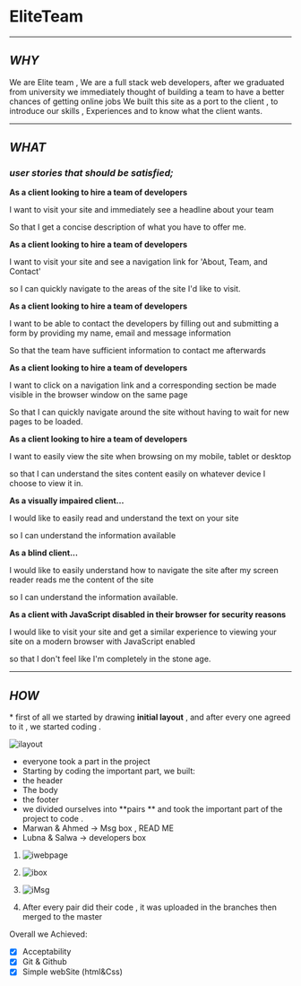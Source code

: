 
# EliteTeam
***

## **_WHY_**
We are Elite team , We are a full stack web developers, after we graduated from university we immediately thought of building a team  to have a better chances of getting online jobs We built this site as a port to the client , to introduce our skills , Experiences and to know what the client wants.
___
## **_WHAT_**

### **_user stories that should be satisfied;_**

**As a client looking to hire a team of developers**

I want to visit your site and immediately see a headline about your team

So that I get a concise description of what you have to offer me.

**As a client looking to hire a team of developers**

I want to visit your site and see a navigation link for 'About, Team, and Contact'

so I can quickly navigate to the areas of the site I'd like to visit.

**As a client looking to hire a team of developers**

I want to be able to contact the developers by filling out and submitting a form by providing my name, email and message information

So that the team have sufficient information to contact me afterwards

**As a client looking to hire a team of developers**

I want to click on a navigation link and a corresponding section be made visible in the browser window on the same page

So that I can quickly navigate around the site without having to wait for new pages to be loaded.

**As a client looking to hire a team of developers**

I want to easily view the site when browsing on my mobile, tablet or desktop

so that I can understand the sites content easily on whatever device I choose to view it in.

**As a visually impaired client...**

I would like to easily read and understand the text on your site

so I can understand the information available

**As a blind client...**

I would like to easily understand how to navigate the site after my screen reader reads me the content of the site

so I can understand the information available.

**As a client with JavaScript disabled in their browser for security reasons**

I would like to visit your site and get a similar experience to viewing your site on a modern browser with JavaScript enabled

so that I don't feel like I'm completely in the stone age.
___

## _**HOW**_
\* first of all we started by drawing **initial layout** , and after every one agreed to it , we started coding .

![ilayout](https://files.gitter.im/MarwanElkhoudary/MSkS/3.jpg)

* everyone took a part in the project
* Starting by coding the important part, we built:
 * the header
 * The body  
 * the footer
* we divided ourselves into **pairs **  and took the important part of the project to code .
 * Marwan & Ahmed  -> Msg box , READ ME
 * Lubna & Salwa   -> developers box

 1. ![iwebpage](https://files.gitter.im/SalwaMugh/hGm1/Screenshot-from-2018-07-04-09-56-24.png)

 1. ![ibox](https://files.gitter.im/lubnaabd/sjTl/team.png)

 1. ![iMsg](https://files.gitter.im/MarwanElkhoudary/8NjF/contactUs.png)

 1. After every pair did their code , it was uploaded in the branches then merged to the master


Overall we Achieved:
 * [x] Acceptability
 * [x] Git & Github
 * [x] Simple webSite (html&Css)
